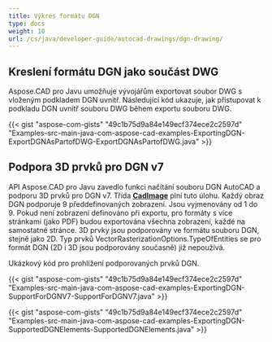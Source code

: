 ```yaml
---
title: Výkres formátu DGN
type: docs
weight: 10
url: /cs/java/developer-guide/autocad-drawings/dgn-drawing/
---
```


## **Kreslení formátu DGN jako součást DWG**

Aspose.CAD pro Javu umožňuje vývojářům exportovat soubor DWG s vloženým podkladem DGN uvnitř. Následující kód ukazuje, jak přistupovat k podkladu DGN uvnitř souboru DWG během exportu souboru DWG.

{{< gist "aspose-com-gists" "49c1b75d9a84e149ecf374ece2c2597d" "Examples-src-main-java-com-aspose-cad-examples-ExportingDGN-ExportDGNAsPartofDWG-ExportDGNAsPartofDWG.java" >}}

## **Podpora 3D prvků pro DGN v7**

API Aspose.CAD pro Javu zavedlo funkci načítání souboru DGN AutoCAD a podporu 3D prvků pro DGN v7. Třída [**CadImage**](https://reference.aspose.com/cad/java/com.aspose.cad.fileformats.cad/CadImage) plní tuto úlohu. Každý obraz DGN podporuje 9 předdefinovaných zobrazení. Jsou vyjmenovány od 1 do 9. Pokud není zobrazení definováno při exportu, pro formáty s více stránkami (jako PDF) budou exportována všechna zobrazení, každé na samostatné stránce. 3D prvky jsou podporovány ve formátu souboru DGN, stejně jako 2D. Typ prvků VectorRasterizationOptions.TypeOfEntities se pro formát DGN (2D i 3D jsou podporovány současně) již nepoužívá.

Ukázkový kód pro prohlížení podporovaných prvků DGN.

{{< gist "aspose-com-gists" "49c1b75d9a84e149ecf374ece2c2597d" "Examples-src-main-java-com-aspose-cad-examples-ExportingDGN-SupportForDGNV7-SupportForDGNV7.java" >}}

{{< gist "aspose-com-gists" "49c1b75d9a84e149ecf374ece2c2597d" "Examples-src-main-java-com-aspose-cad-examples-ExportingDGN-SupportedDGNElements-SupportedDGNElements.java" >}}
